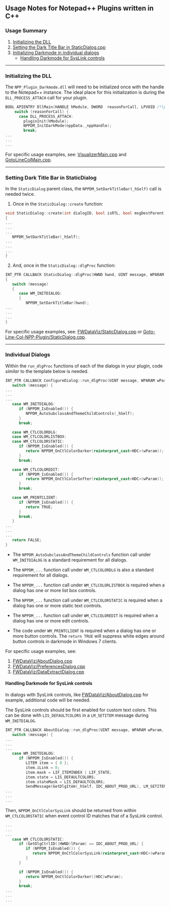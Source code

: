 ## Usage Notes for Notepad++ Plugins written in C++

### Usage Summary
1. [Initializing the DLL](#initializing-the-dll)
2. [Setting the Dark Title Bar in StaticDialog.cpp](#setting-dark-title-bar-in-staticdialog)
3. [Initializing Darkmode in individual dialogs](#individual-dialogs)
   * [Handling Darkmode for SysLink controls](#handling-darkmode-for-syslink-controls)

---

### Initializing the DLL
The `NPP_Plugin_Darkmode.dll` will need to be initialized once with the handle to the Notepad++ instance. The ideal place for this initialization is during the `DLL_PROCESS_ATTACH` call for your plugin.
```C++
BOOL APIENTRY DllMain(HANDLE hModule, DWORD  reasonForCall, LPVOID /*lpReserved*/) {
    switch (reasonForCall) {
      case DLL_PROCESS_ATTACH:
        pluginInit(hModule);
        NPPDM_InitDarkMode(nppData._nppHandle);
        break;
...
...
...
```
For specific usage examples, see: [VisualizerMain.cpp](https://github.com/shriprem/FWDataViz/blob/master/src/VisualizerMain.cpp) and [GotoLineColMain.cpp](https://github.com/shriprem/Goto-Line-Col-NPP-Plugin/blob/master/src/GotoLineColMain.cpp).

---

### Setting Dark Title Bar in StaticDialog
In the `StaticDialog` parent class, the `NPPDM_SetDarkTitleBar(_hSelf)` call is needed twice.

1. Once in the `StaticDialog::create` function:
```C++
void StaticDialog::create(int dialogID, bool isRTL, bool msgDestParent)
{
...
...
...
   NPPDM_SetDarkTitleBar(_hSelf);
...
...
...
}
```


2. And, once in the `StaticDialog::dlgProc` function:
```C++
INT_PTR CALLBACK StaticDialog::dlgProc(HWND hwnd, UINT message, WPARAM wParam, LPARAM lParam)
{
   switch (message)
   {
      case WM_INITDIALOG:
      {
         NPPDM_SetDarkTitleBar(hwnd);
...
...
...
}
```
For specific usage examples, see: [FWDataViz/StaticDialog.cpp](https://github.com/shriprem/FWDataViz/blob/master/src/NPP/StaticDialog.cpp) or [Goto-Line-Col-NPP-Plugin/StaticDialog.cpp](https://github.com/shriprem/Goto-Line-Col-NPP-Plugin/blob/master/src/NPP/StaticDialog.cpp).


---

### Individual Dialogs
Within the `run_dlgProc` functions of each of the dialogs in your plugin, code _similar_ to the template below is needed.


```C++
INT_PTR CALLBACK ConfigureDialog::run_dlgProc(UINT message, WPARAM wParam, LPARAM) {
   switch (message) {
...
...
...
   case WM_INITDIALOG:
      if (NPPDM_IsEnabled()) {
         NPPDM_AutoSubclassAndThemeChildControls(_hSelf);
      }
      break;

   case WM_CTLCOLORDLG:
   case WM_CTLCOLORLISTBOX:
   case WM_CTLCOLORSTATIC:
      if (NPPDM_IsEnabled()) {
         return NPPDM_OnCtlColorDarker(reinterpret_cast<HDC>(wParam));
      }
      break;

   case WM_CTLCOLOREDIT:
      if (NPPDM_IsEnabled()) {
         return NPPDM_OnCtlColorSofter(reinterpret_cast<HDC>(wParam));
      }
      break;

   case WM_PRINTCLIENT:
      if (NPPDM_IsEnabled()) {
         return TRUE;
      }
      break;
   }
...
...
...
   return FALSE;
}
```

* The `NPPDM_AutoSubclassAndThemeChildControls` function call under `WM_INITDIALOG` is a standard requirement for all dialogs.

* The `NPPDM_...` function call under `WM_CTLCOLORDLG` is also a standard requirement for all dialogs.

* The `NPPDM_...` function call under `WM_CTLCOLORLISTBOX` is required when a dialog has one or more list box controls.

* The `NPPDM_...` function call under `WM_CTLCOLORSTATIC` is required when a dialog has one or more static text controls.

* The `NPPDM_...` function call under `WM_CTLCOLOREDIT` is required when a dialog has one or more edit controls.

* The code under `WM_PRINTCLIENT` is required when a dialog has one or more button controls. The `return TRUE` will suppress white edges around button controls in darkmode in Windows 7 clients.

For specific usage examples, see:
1. [FWDataViz/AboutDialog.cpp](https://github.com/shriprem/Goto-Line-Col-NPP-Plugin/blob/master/src/Dialogs/AboutDialog.cpp)
2. [FWDataViz/PreferencesDialog.cpp](https://github.com/shriprem/FWDataViz/blob/master/src/Dialogs/PreferencesDialog.cpp)
3. [FWDataViz/DataExtractDialog.cpp](https://github.com/shriprem/FWDataViz/blob/master/src/Dialogs/DataExtractDialog.cpp)

#### Handling Darkmode for SysLink controls
In dialogs with SysLink controls, like [FWDataViz/AboutDialog.cpp](https://github.com/shriprem/Goto-Line-Col-NPP-Plugin/blob/master/src/Dialogs/AboutDialog.cpp) for example, additional code will be needed.

The SysLink controls should be first enabled for custom text colors. This can be done with `LIS_DEFAULTCOLORS` in a `LM_SETITEM` message during `WM_INITDIALOG`.
```C++
INT_PTR CALLBACK AboutDialog::run_dlgProc(UINT message, WPARAM wParam, LPARAM lParam) {
   switch (message) {
...
...
...
   case WM_INITDIALOG:
      if (NPPDM_IsEnabled()) {
         LITEM item = { 0 };
         item.iLink = 0;
         item.mask = LIF_ITEMINDEX | LIF_STATE;
         item.state = LIS_DEFAULTCOLORS;
         item.stateMask = LIS_DEFAULTCOLORS;
         SendMessage(GetDlgItem(_hSelf, IDC_ABOUT_PROD_URL), LM_SETITEM, 0, (LPARAM)&item);
...
...
...
```

Then, `NPPDM_OnCtlColorSysLink` should be returned from within `WM_CTLCOLORSTATIC` when event control ID matches that of a SysLink control.

```C++
...
...
...
   case WM_CTLCOLORSTATIC:
      if (GetDlgCtrlID((HWND)lParam) == IDC_ABOUT_PROD_URL) {
         if (NPPDM_IsEnabled()) {
            return NPPDM_OnCtlColorSysLink(reinterpret_cast<HDC>(wParam));
         }
      }

      if (NPPDM_IsEnabled()) {
         return NPPDM_OnCtlColorDarker((HDC)wParam);
      }
      break;
...
...
...
```
